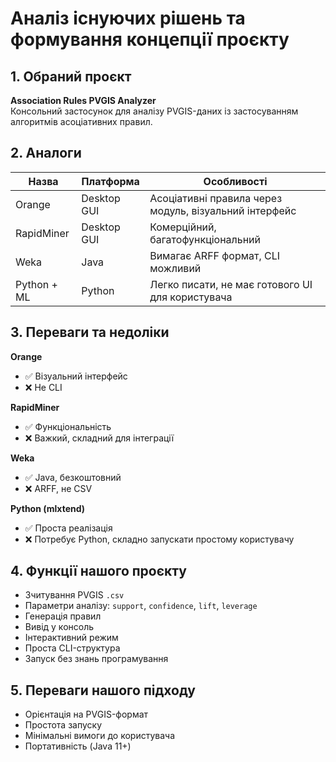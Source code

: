 # Аналіз існуючих рішень та формування концепції проєкту

## 1. Обраний проєкт

**Association Rules PVGIS Analyzer**  
Консольний застосунок для аналізу PVGIS-даних із застосуванням алгоритмів асоціативних правил.

## 2. Аналоги

| Назва         | Платформа | Особливості |
|---------------|-----------|-------------|
| Orange        | Desktop GUI | Асоціативні правила через модуль, візуальний інтерфейс |
| RapidMiner    | Desktop GUI | Комерційний, багатофункціональний |
| Weka          | Java       | Вимагає ARFF формат, CLI можливий |
| Python + ML   | Python     | Легко писати, не має готового UI для користувача |

## 3. Переваги та недоліки

**Orange**
- ✅ Візуальний інтерфейс
- ❌ Не CLI

**RapidMiner**
- ✅ Функціональність
- ❌ Важкий, складний для інтеграції

**Weka**
- ✅ Java, безкоштовний
- ❌ ARFF, не CSV

**Python (mlxtend)**
- ✅ Проста реалізація
- ❌ Потребує Python, складно запускати простому користувачу

## 4. Функції нашого проєкту

- Зчитування PVGIS `.csv`
- Параметри аналізу: `support`, `confidence`, `lift`, `leverage`
- Генерація правил
- Вивід у консоль
- Інтерактивний режим
- Проста CLI-структура
- Запуск без знань програмування

## 5. Переваги нашого підходу

- Орієнтація на PVGIS-формат
- Простота запуску
- Мінімальні вимоги до користувача
- Портативність (Java 11+)


